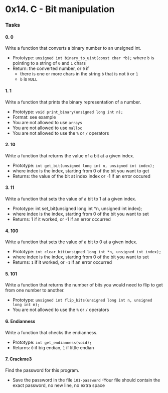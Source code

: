 # 0x14. C - Bit manipulation

### Tasks
#### 0. 0

Write a function that converts a binary number to an unsigned int.

- Prototype: `unsigned int binary_to_uint(const char *b);`
where `b` is pointing to a string of `0` and `1` chars
- Return: the converted number, or `0` if
	- there is one or more chars in the string `b` that is not `0` or `1`
	- `b` is `NULL`

#### 1. 1

Write a function that prints the binary representation of a number.

- Prototype: `void print_binary(unsigned long int n);`
- Format: see example
- You are not allowed to use `arrays`
- You are not allowed to use `malloc`
- You are not allowed to use the `%` or `/` operators

#### 2. 10

Write a function that returns the value of a bit at a given index.

- Prototype: `int get_bit(unsigned long int n, unsigned int index);`
- where index is the index, starting from 0 of the bit you want to get
- Returns: the value of the bit at index index or -1 if an error occured

#### 3. 11

Write a function that sets the value of a bit to 1 at a given index.

- Prototype: int set_bit(unsigned long int *n, unsigned int index);
- where index is the index, starting from 0 of the bit you want to set
- Returns: 1 if it worked, or -1 if an error occurred

#### 4. 100

Write a function that sets the value of a bit to 0 at a given index.

- Prototype: `int clear_bit(unsigned long int *n, unsigned int index);`
- where index is the index, starting from 0 of the bit you want to set
- Returns: `1` if it worked, or `-1` if an error occurred

#### 5. 101

Write a function that returns the number of bits you would need to flip to get from one number to another.

- Prototype: `unsigned int flip_bits(unsigned long int n, unsigned long int m);`
- You are not allowed to use the `%` or `/` operators

#### 6. Endianness

Write a function that checks the endianness.

- Prototype: `int get_endianness(void);`
- Returns: `0` if big endian, `1` if little endian

#### 7. Crackme3

Find the password for this program.

- Save the password in the file `101-password`
-Your file should contain the exact password, no new line, no extra space
